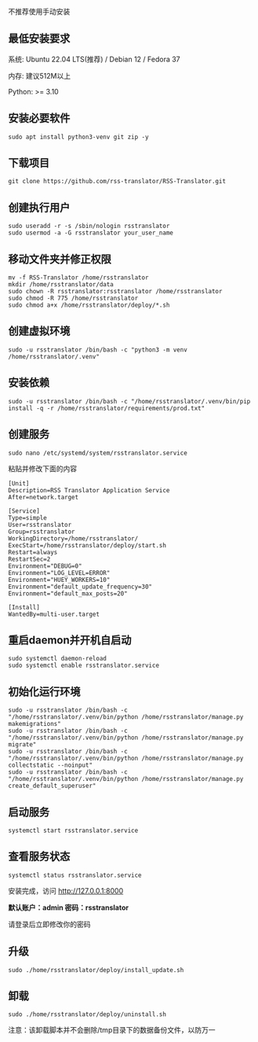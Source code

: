 不推荐使用手动安装

## 最低安装要求

系统: Ubuntu 22.04 LTS(推荐) / Debian 12 / Fedora 37

内存: 建议512M以上

Python: >= 3.10

## 安装必要软件

`sudo apt install python3-venv git zip -y`

## 下载项目

`git clone https://github.com/rss-translator/RSS-Translator.git`

## 创建执行用户

```
sudo useradd -r -s /sbin/nologin rsstranslator
sudo usermod -a -G rsstranslator your_user_name
```

## 移动文件夹并修正权限

```
mv -f RSS-Translator /home/rsstranslator
mkdir /home/rsstranslator/data
sudo chown -R rsstranslator:rsstranslator /home/rsstranslator
sudo chmod -R 775 /home/rsstranslator
sudo chmod a+x /home/rsstranslator/deploy/*.sh
```

## 创建虚拟环境

```
sudo -u rsstranslator /bin/bash -c "python3 -m venv /home/rsstranslator/.venv"
```

## 安装依赖

`sudo -u rsstranslator /bin/bash -c "/home/rsstranslator/.venv/bin/pip install -q -r /home/rsstranslator/requirements/prod.txt"`

## 创建服务

`sudo nano /etc/systemd/system/rsstranslator.service`

粘贴并修改下面的内容

```
[Unit]
Description=RSS Translator Application Service
After=network.target

[Service]
Type=simple
User=rsstranslator
Group=rsstranslator
WorkingDirectory=/home/rsstranslator/
ExecStart=/home/rsstranslator/deploy/start.sh
Restart=always
RestartSec=2
Environment="DEBUG=0"
Environment="LOG_LEVEL=ERROR"
Environment="HUEY_WORKERS=10"
Environment="default_update_frequency=30"
Environment="default_max_posts=20"

[Install]
WantedBy=multi-user.target
```

## 重启daemon并开机自启动

```
sudo systemctl daemon-reload
sudo systemctl enable rsstranslator.service
```

## 初始化运行环境

```
sudo -u rsstranslator /bin/bash -c "/home/rsstranslator/.venv/bin/python /home/rsstranslator/manage.py makemigrations"
sudo -u rsstranslator /bin/bash -c "/home/rsstranslator/.venv/bin/python /home/rsstranslator/manage.py migrate"
sudo -u rsstranslator /bin/bash -c "/home/rsstranslator/.venv/bin/python /home/rsstranslator/manage.py collectstatic --noinput"
sudo -u rsstranslator /bin/bash -c "/home/rsstranslator/.venv/bin/python /home/rsstranslator/manage.py create_default_superuser"
```

## 启动服务

`systemctl start rsstranslator.service`

## 查看服务状态

`systemctl status rsstranslator.service`

安装完成，访问 http://127.0.0.1:8000

**默认账户：admin 密码：rsstranslator**

请登录后立即修改你的密码

## 升级
`sudo ./home/rsstranslator/deploy/install_update.sh`

## 卸载
`sudo ./home/rsstranslator/deploy/uninstall.sh`

注意：该卸载脚本并不会删除/tmp目录下的数据备份文件，以防万一
